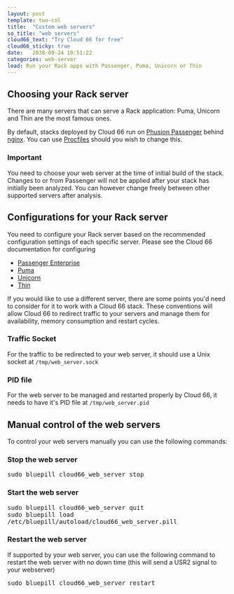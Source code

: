 ```yaml
---
layout: post
template: two-col
title:  "Custom web servers"
so_title: "web servers"
cloud66_text: "Try Cloud 66 for free"
cloud66_sticky: true
date:   2038-09-24 10:51:22
categories: web-server
lead: Run your Rack apps with Passenger, Puma, Unicorn or Thin
---
```


## Choosing your Rack server
There are many servers that can serve a Rack application: Puma, Unicorn and Thin are the most famous ones.

By default, stacks deployed by Cloud 66 run on <a href="https://www.phusionpassenger.com/" target="_blank">Phusion Passenger</a> behind <a href="http://wiki.nginx.org/Main" target="_blank">nginx</a>. You can use [Procfiles](/stack-features/proc-files.html) should you wish to change this.

<div class="notice">
	<h3>Important</h3>
	<p>You need to choose your web server at the time of initial build of the stack. Changes to or from Passenger will not be applied after your stack has initially been analyzed. You can however change freely between other supported servers after analysis.</p>
</div>

## Configurations for your Rack server
You need to configure your Rack server based on the recommended configuration settings of each specific server. Please see the Cloud 66 documentation for configuring

- [Passenger Enterprise](/web-server/passenger-enterprise.html)
- [Puma](/web-server/puma-rack-server.html)
- [Unicorn](/web-server/unicorn-rack-server.html)
- [Thin](/web-server/thin-rack-server.html)

If you would like to use a different server, there are some points you'd need to consider for it to work with a Cloud 66 stack. These conventions will allow Cloud 66 to redirect traffic to your servers and manage them for availability, memory consumption and restart cycles.

### Traffic Socket
For the traffic to be redirected to your web server, it should use a Unix socket at `/tmp/web_server.sock`

### PID file
For the web server to be managed and restarted properly by Cloud 66, it needs to have it's PID file at `/tmp/web_server.pid`

## Manual control of the web servers
To control your web servers manually you can use the following commands:

### Stop the web server
<p>
<kbd>
	sudo bluepill cloud66&#95;web&#95;server stop
</kbd>
</p>

### Start the web server
<p>
<kbd>
	sudo bluepill cloud66&#95;web&#95;server quit
</kbd><br/>
<kbd>
	sudo bluepill load /etc/bluepill/autoload/cloud66&#95;web&#95;server.pill
</kbd>
</p>

### Restart the web server
If supported by your web server, you can use the following command to restart the web server with no down time (this will send a USR2 signal to your webserver)
<p>
<kbd>
	sudo bluepill cloud66&#95;web&#95;server restart
</kbd>
</p>